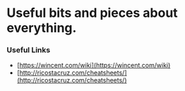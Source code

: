 # Useful bits and pieces about everything.

### Useful Links
- [https://wincent.com/wiki](https://wincent.com/wiki)
- [http://ricostacruz.com/cheatsheets/](http://ricostacruz.com/cheatsheets/)
